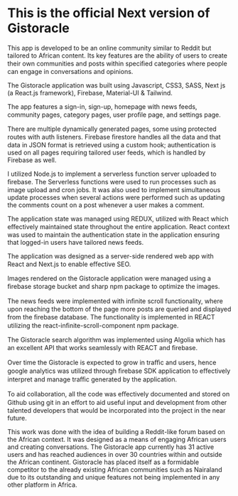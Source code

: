 # This is the official Next version of Gistoracle

This app is developed to be an online community similar to Reddit but tailored to African content. Its
key features are the ability of users to create their own communities and posts within speciﬁed
categories where people can engage in conversations and opinions.

The Gistoracle application was built using Javascript, CSS3, SASS, Next js (a React.js framework),
Firebase, Material-UI & Tailwind.

The app features a sign-in, sign-up, homepage with news feeds, community pages, category pages,
user proﬁle page, and settings page.

There are multiple dynamically generated pages, some using protected routes with auth listeners.
Firebase ﬁrestore handles all the data and that data in JSON format is retrieved using a custom hook;
authentication is used on all pages requiring tailored user feeds, which is handled by Firebase as well.

I utilized Node.js to implement a serverless function server uploaded to ﬁrebase. The Serverless
functions were used to run processes such as image upload and cron jobs. It was also used to
implement simultaneous update processes when several actions were performed such as updating the
comments count on a post whenever a user makes a comment.

The application state was managed using REDUX, utilized with React which eﬀectively maintained
state throughout the entire application. React context was used to maintain the authentication state in
the application ensuring that logged-in users have tailored news feeds.

The application was designed as a server-side rendered web app with React and Next.js to enable
eﬀective SEO.

Images rendered on the Gistoracle application were managed using a ﬁrebase storage bucket and
sharp npm package to optimize the images.

The news feeds were implemented with inﬁnite scroll functionality, where upon reaching the bottom
of the page more posts are queried and displayed from the ﬁrebase database. The functionality is
implemented in REACT utilizing the react-inﬁnite-scroll-component npm package.

The Gistoracle search algorithm was implemented using Algolia which has an excellent API that works
seamlessly with REACT and ﬁrebase.

Over time the Gistoracle is expected to grow in traﬃc and users, hence google analytics was utilized
through ﬁrebase SDK application to eﬀectively interpret and manage traﬃc generated by the
application.

To aid collaboration, all the code was eﬀectively documented and stored on Github using git in an
eﬀort to aid useful input and development from other talented developers that would be incorporated
into the project in the near future.

This work was done with the idea of building a Reddit-like forum based on the African context. It was
designed as a means of engaging African users and creating conversations.
The Gistoracle app currently has 31 active users and has reached audiences in over 30 countries within
and outside the African continent.
Gistoracle has placed itself as a formidable competitor to the already existing African communities
such as Nairaland due to its outstanding and unique features not being implemented in any other
platform in Africa.
